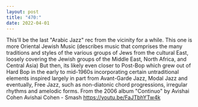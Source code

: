 ```yaml
---
layout: post
title: "470:"
date: 2022-04-01
---
```


This'll be the last "Arabic Jazz" rec from the vicinity for a while. This one is more Oriental Jewish Music (describes music that comprises the many traditions and styles of the various groups of Jews from the cultural East, loosely covering the Jewish groups of the Middle East, North Africa, and Central Asia) But then, its likely even closer to Post-Bop which grew out of Hard Bop in the early to mid-1960s incorporating certain untraditional elements inspired largely in part from Avant-Garde Jazz, Modal Jazz and eventually, Free Jazz, such as non-diatonic chord progressions, irregular rhythms and amelodic forms. From the 2006 album "Continuo" by Avishai Cohen
 Avishai Cohen - Smash
https://youtu.be/FaJTbhYTw4k
